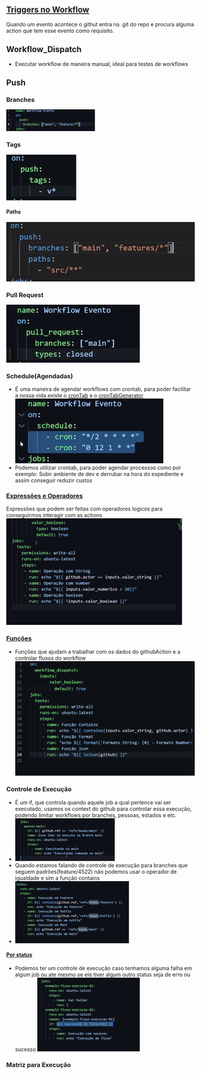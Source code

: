 ## [Triggers no Workflow](https://docs.github.com/en/actions/using-workflows/events-that-trigger-workflows)

Quando um evento acontece o githut entra na .git do repo e procura alguma action que tem esse evento como requisito.


## Workflow_Dispatch

- Executar workflow de maneira manual, ideal para testes de workflows 

## Push
### Branches
![](assets/Pasted%20image%2020240730192924.png)
### Tags
![](assets/Pasted%20image%2020240730193816.png)
#### Paths
![](assets/Pasted%20image%2020240730194355.png)

### Pull Request
![](assets/Pasted%20image%2020240730200104.png)

### Schedule(Agendadas)
- É uma maneira de agendar workflows com crontab, para poder facilitar a nossa vida existe o [cronTab](https://crontab.guru/) e o [cronTabGenerator](https://crontab-generator.org/)
![](assets/Pasted%20image%2020240730212741.png)
- Podemos utilizar crontab, para poder agendar processos como por exemplo: 
Subir ambiente de dev e derrubar na hora do expediente e assim conseguir reduzir custos 

### [Expressões e Operadores](https://docs.github.com/en/actions/learn-github-actions/expressions#operators)

Expressões que podem ser feitas com operadores logicos para conseguirmos interagir com as actions
![](assets/Pasted%20image%2020240730214541.png)
### [Funções](https://docs.github.com/en/actions/learn-github-actions/expressions#functions)

- Funções que ajudam a trabalhar com os dados do githubAction e a controlar fluxos do workflow
![](assets/Pasted%20image%2020240730220232.png)
### Controle de Execução 

- É um if, que controla quando aquele job a qual pertence vai ser executado, usamos os context do github para controlar essa execução, podendo limitar workflows por branches, pessoas, estados e etc.
- ![](assets/Pasted%20image%2020240731103017.png)
- Quando estamos falando de controle de execução para branches que seguem padrões(feature/4522) não podemos usar o operador de igualdade e sim a função contains 
- ![](assets/Pasted%20image%2020240731103604.png)
#### [Por status](https://docs.github.com/en/actions/learn-github-actions/expressions#status-check-functions)
- Podemos ter um controle de execução caso tenhamos alguma falha em algum job ou ate mesmo se ele tiver algum outro status seja de erro ou sucesso
![](assets/Pasted%20image%2020240731105014.png)
### Matriz para Execução
